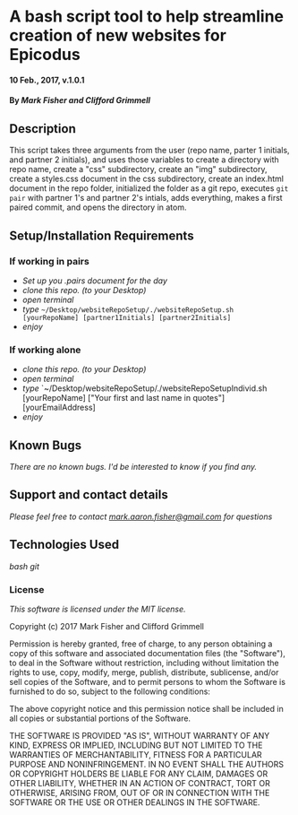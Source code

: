 
# A bash script tool to help streamline creation of new websites for Epicodus

#### 10 Feb., 2017, v.1.0.1

#### By _Mark Fisher and Clifford Grimmell_

## Description

This script takes three arguments from the user (repo name, parter 1 initials, and partner 2 initials), and uses those variables to create a directory with repo name, create a "css" subdirectory, create an "img" subdirectory, create a styles.css document in the css subdirectory, create an index.html document in the repo folder, initialized the folder as a git repo, executes `git pair` with partner 1's and partner 2's intials, adds everything, makes a first paired commit, and opens the directory in atom.

## Setup/Installation Requirements

### If working in pairs
* _Set up you .pairs document for the day_
* _clone this repo. (to your Desktop)_
* _open terminal_
* _type_ `~/Desktop/websiteRepoSetup/./websiteRepoSetup.sh [yourRepoName] [partner1Initials] [partner2Initials]`
* _enjoy_

### If working alone
* _clone this repo. (to your Desktop)_
* _open terminal_
* _type_ `~/Desktop/websiteRepoSetup/./websiteRepoSetupIndivid.sh [yourRepoName] ["Your first and last name in quotes"] [yourEmailAddress]
* _enjoy_


## Known Bugs

_There are no known bugs. I'd be interested to know if you find any._

## Support and contact details

_Please feel free to contact mark.aaron.fisher@gmail.com for questions_

## Technologies Used

_bash_
_git_

### License

*This software is licensed under the MIT license.*

Copyright (c) 2017 Mark Fisher and Clifford Grimmell

Permission is hereby granted, free of charge, to any person obtaining a copy
of this software and associated documentation files (the "Software"), to deal
in the Software without restriction, including without limitation the rights
to use, copy, modify, merge, publish, distribute, sublicense, and/or sell
copies of the Software, and to permit persons to whom the Software is
furnished to do so, subject to the following conditions:

The above copyright notice and this permission notice shall be included in all
copies or substantial portions of the Software.

THE SOFTWARE IS PROVIDED "AS IS", WITHOUT WARRANTY OF ANY KIND, EXPRESS OR
IMPLIED, INCLUDING BUT NOT LIMITED TO THE WARRANTIES OF MERCHANTABILITY,
FITNESS FOR A PARTICULAR PURPOSE AND NONINFRINGEMENT. IN NO EVENT SHALL THE
AUTHORS OR COPYRIGHT HOLDERS BE LIABLE FOR ANY CLAIM, DAMAGES OR OTHER
LIABILITY, WHETHER IN AN ACTION OF CONTRACT, TORT OR OTHERWISE, ARISING FROM,
OUT OF OR IN CONNECTION WITH THE SOFTWARE OR THE USE OR OTHER DEALINGS IN THE
SOFTWARE.

